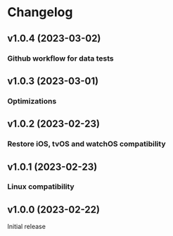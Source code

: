 # Changelog

## v1.0.4 (2023-03-02)

### Github workflow for data tests

## v1.0.3 (2023-03-01)

### Optimizations

## v1.0.2 (2023-02-23)

### Restore iOS, tvOS and watchOS compatibility

## v1.0.1 (2023-02-23)

### Linux compatibility

## v1.0.0 (2023-02-22)

Initial release
